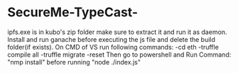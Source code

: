 # SecureMe-TypeCast-

ipfs.exe is in kubo's zip folder make sure to extract it and run it as daemon.
Install and run ganache before executing the js file and delete the build folder(if exists). 
On CMD of VS run following commands: 
-cd eth 
-truffle compile all 
-truffle migrate -reset 
Then go to powershell and Run Command: "nmp install" 
before running "node ./index.js"
